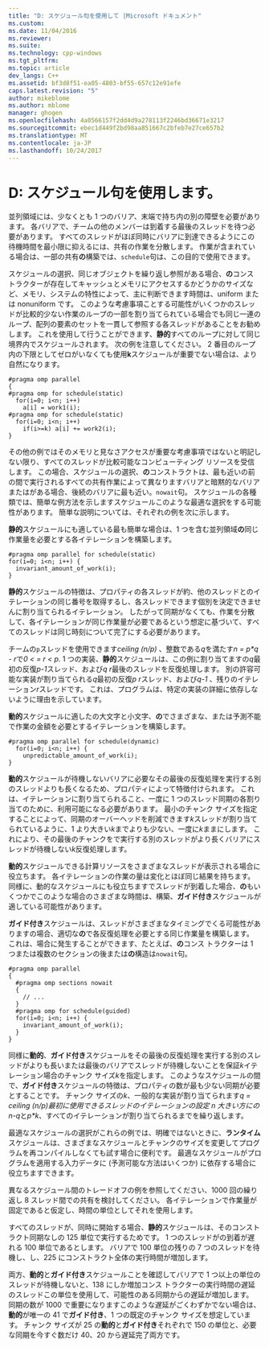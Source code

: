 ```yaml
---
title: "D: スケジュール句を使用して |Microsoft ドキュメント"
ms.custom: 
ms.date: 11/04/2016
ms.reviewer: 
ms.suite: 
ms.technology: cpp-windows
ms.tgt_pltfrm: 
ms.topic: article
dev_langs: C++
ms.assetid: bf3d8f51-ea05-4803-bf55-657c12e91efe
caps.latest.revision: "5"
author: mikeblome
ms.author: mblome
manager: ghogen
ms.openlocfilehash: 4a0566157f2dd4d9a278113f2246bd36671e3217
ms.sourcegitcommit: ebec1d449f2bd98aa851667c2bfeb7e27ce657b2
ms.translationtype: MT
ms.contentlocale: ja-JP
ms.lasthandoff: 10/24/2017
---
```

# <a name="d-using-the-schedule-clause"></a>D: スケジュール句を使用します。
並列領域には、少なくとも 1 つのバリア、末端で持ち内の別の障壁を必要があります。 各バリアで、チームの他のメンバーは到着する最後のスレッドを待つ必要があります。 すべてのスレッドがほぼ同時にバリアに到達できるようにこの待機時間を最小限に抑えるには、共有の作業を分散します。 作業が含まれている場合は、一部の共有**の**構築では、`schedule`句は、この目的で使用できます。  
  
 スケジュールの選択、同じオブジェクトを繰り返し参照がある場合、**の**コンス トラクターが存在してキャッシュとメモリにアクセスするかどうかのサイズなど、メモリ、システムの特性によって、主に判断できます時間は、uniform または nonuniform です。 このような考慮事項ことする可能性がいくつかのスレッドが比較的少ない作業のループの一部を割り当てられている場合でも同じ一連のループ、配列の要素のセットを一貫して参照する各スレッドがあることをお勧めします。 これを使用して行うことができます、**静的**すべてのループに対して同じ境界内でスケジュールされます。 次の例を注意してください。 2 番目のループ内の下限としてゼロがいなくても使用**k**スケジュールが重要でない場合は、より自然になります。  
  
```  
#pragma omp parallel  
{  
#pragma omp for schedule(static)  
  for(i=0; i<n; i++)  
    a[i] = work1(i);  
#pragma omp for schedule(static)  
  for(i=0; i<n; i++)  
    if(i>=k) a[i] += work2(i);  
}  
```  
  
 その他の例ではそのメモリと見なさアクセスが重要な考慮事項ではないと明記しない限り、すべてのスレッドが比較可能なコンピューティング リソースを受信します。 この場合、スケジュールの選択、**の**コンストラクトは、最も近いの前の間で実行されるすべての共有作業によって異なりますバリアと暗黙的なバリアまたはがある場合、後続のバリアに最も近い。`nowait`句。 スケジュールの各種類では、簡単な例方法を示しますスケジュールこのような最適な選択をする可能性があります。 簡単な説明については、それぞれの例を次に示します。  
  
 **静的**スケジュールにも適している最も簡単な場合は、1 つを含む並列領域**の**同じ作業量を必要とする各イテレーションを構築します。  
  
```  
#pragma omp parallel for schedule(static)  
for(i=0; i<n; i++) {  
  invariant_amount_of_work(i);  
}  
```  
  
 **静的**スケジュールの特徴は、プロパティの各スレッドが約、他のスレッドとのイテレーションの同じ番号を取得するし、各スレッドできます個別を決定できませんに割り当てられるイテレーション。 したがって同期がなくても、作業を分散して、各イテレーションが同じ作業量が必要であるという想定に基づいて、すべてのスレッドは同じ時刻について完了にする必要があります。  
  
 チームの`p`スレッドを使用できます*ceiling (n/p)* 、整数である*q*を満たす*n = p\*q - r*で*0 < = r < p*. 1 つの実装、**静的**スケジュールは、この例に割り当てますの*q*最初の反復*p-1*スレッド、および*q r*最後のスレッドを反復処理します。  別の許容可能な実装が割り当てられる*q*最初の反復*p r*スレッド、および*q-1* 、残りのイテレーション*r*スレッドです。 これは、プログラムは、特定の実装の詳細に依存しないように理由を示しています。  
  
 **動的**スケジュールに適したの大文字と小文字、**の**でさまざまな、または予測不能で作業の金額を必要とするイテレーションを構築します。  
  
```  
#pragma omp parallel for schedule(dynamic)  
  for(i=0; i<n; i++) {  
    unpredictable_amount_of_work(i);  
}  
```  
  
 **動的**スケジュールが待機しないバリアに必要なその最後の反復処理を実行する別のスレッドよりも長くなるため、プロパティによって特徴付けられます。 これは、イテレーションに割り当てられること、一度に 1 つのスレッド同期の各割り当てのために、利用可能になる必要があります。 最小のチャンク サイズを指定することによって、同期のオーバーヘッドを削減できます*k*スレッドが割り当てられているように、1 より大きい*k*までよりも少ない、一度に*k*ままにします。 これにより、その最後のチャンクをで実行する別のスレッドがより長くバリアにスレッドが待機しない*k*反復処理します。  
  
 **動的**スケジュールできる計算リソースをさまざまなスレッドが表示される場合に役立ちます。 各イテレーションの作業の量は変化とほぼ同じ結果を持ちます。 同様に、動的なスケジュールにも役立ちますでスレッドが到着した場合、**の**もいくつかでこのような場合のさまざまな時間は、構築、**ガイド付き**スケジュールが適している可能性があります。  
  
 **ガイド付き**スケジュールは、スレッドがさまざまなタイミングでくる可能性がありますの場合、適切な**の**で各反復処理を必要とする同じ作業量を構築します。 これは、場合に発生することができます、たとえば、**の**コンス トラクターは 1 つまたは複数のセクションの後または**の**構造は`nowait`句。  
  
```  
#pragma omp parallel  
{  
  #pragma omp sections nowait  
  {  
    // ...  
  }  
  #pragma omp for schedule(guided)  
  for(i=0; i<n; i++) {  
    invariant_amount_of_work(i);  
  }  
}  
```  
  
 同様に**動的**、**ガイド付き**スケジュールをその最後の反復処理を実行する別のスレッドがよりも長いまたは最後のバリアでスレッドが待機しないことを保証*k*イテレーション場合のチャンク サイズ*k*を指定します。 このようなスケジュールの間で、**ガイド付き**スケジュールの特徴は、プロパティの数が最も少ない同期が必要とすることです。 チャンク サイズの*k*、一般的な実装が割り当てられます*q = ceiling (n/p)*最初に使用できるスレッドのイテレーションの設定 *n* 大きい方にの*n-q*と*p\*k*、すべてのイテレーションが割り当てられるまでを繰り返します。  
  
 最適なスケジュールの選択がこれらの例では、明確ではないときに、**ランタイム**スケジュールは、さまざまなスケジュールとチャンクのサイズを変更してプログラムを再コンパイルしなくても試す場合に便利です。 最適なスケジュールがプログラムを適用する入力データに (予測可能な方法はいくつか) に依存する場合に役立ちますできます。  
  
 異なるスケジュール間のトレードオフの例を参照してください、1000 回の繰り返し 8 スレッド間での共有を検討してください。 各イテレーションで作業量が固定であると仮定し、時間の単位としてそれを使用します。  
  
 すべてのスレッドが、同時に開始する場合、**静的**スケジュールは、そのコンストラクト同期なしの 125 単位で実行するためです。 1 つのスレッドがの到着が遅れる 100 単位であるとします。 バリアで 100 単位の残りの 7 つのスレッドを待機し、し、225 にコンストラクト全体の実行時間が増加します。  
  
 両方、**動的**と**ガイド付き**スケジュールことを確認してバリアで 1 つ以上の単位のスレッドが待機しないと、138 にしか増加コンス トラクターの実行時間の遅延のスレッドこの単位を使用して、可能性のある同期からの遅延が増加します。 同期の数が 1000 で重要になりますこのような遅延がごくわずかでない場合は、**動的**が唯一の 41 で**ガイド付き**、1 つの既定のチャンク サイズを想定しています。 チャンク サイズが 25 の**動的**と**ガイド付き**それぞれで 150 の単位と、必要な同期を今すぐ数だけ 40、20 から遅延完了両方です。